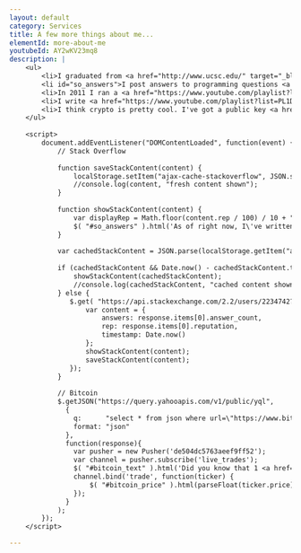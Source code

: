 ```yaml
---
layout: default
category: Services
title: A few more things about me...
elementId: more-about-me
youtubeId: AY2wKV23mq8
description: |
    <ul>
        <li>I graduated from <a href="http://www.ucsc.edu/" target="_blank">UC Santa Cruz</a> in 2014 with a B.S. in Computer Science: Game Design (highest honors).</li>
        <li id="so_answers">I post answers to programming questions <a href="https://stackoverflow.com/users/2234742/maximillian-laumeister">on Stack Overflow</a> in my free time.</li>
        <li>In 2011 I ran a <a href="https://www.youtube.com/playlist?list=PL15E0AC4F7B0CD8BA" target="_blank">Minecraft YouTube channel</a> that got 9 million views, and I was invited to Minecon.</li>
        <li>I write <a href="https://www.youtube.com/playlist?list=PL1D1B1B84D3BE770D" target="_blank">music for virtual orchestra</a> in my spare time. I also <a href="https://www.youtube.com/playlist?list=PL93Ao-kXHQuUVcQDf2llrR_YAUGr8x9uZ" target="_blank">punch custom music boxes</a>.</li>
        <li>I think crypto is pretty cool. I've got a public key <a href="https://keybase.io/maxlaumeister" target="_blank">hosted here</a>, if you're that kind of person too. <span id="bitcoin_text"></span></li>
    </ul>
    
    <script>
        document.addEventListener("DOMContentLoaded", function(event) { 
            // Stack Overflow
            
            function saveStackContent(content) {
                localStorage.setItem("ajax-cache-stackoverflow", JSON.stringify(content));
                //console.log(content, "fresh content shown");
            }
            
            function showStackContent(content) {
                var displayRep = Math.floor(content.rep / 100) / 10 + "k";
                $( "#so_answers" ).html('As of right now, I\'ve written <a href="https://stackoverflow.com/users/2234742/maximillian-laumeister?tab=answers&sort=votes"><span id="so_answers">' + content.answers + '</span> answers on Stack Overflow</a>. This has earned me <a href="https://stackoverflow.com/users/2234742/maximillian-laumeister?tab=profile">' + displayRep + ' reputation</a> on the site, putting me in the top 5% of contributors.');
            }
            
            var cachedStackContent = JSON.parse(localStorage.getItem("ajax-cache-stackoverflow"));
            
            if (cachedStackContent && Date.now() - cachedStackContent.timestamp < 3600000) { // Less than 1 hour
                showStackContent(cachedStackContent);
                //console.log(cachedStackContent, "cached content shown");
            } else {
               $.get( "https://api.stackexchange.com/2.2/users/2234742?order=desc&sort=reputation&site=stackoverflow&filter=!)M..5B5Ix0do(PQh", function( response ) {
                   var content = {
                       answers: response.items[0].answer_count,
                       rep: response.items[0].reputation,
                       timestamp: Date.now()
                   };
                   showStackContent(content);
                   saveStackContent(content);
               });
            }
            
            // Bitcoin
            $.getJSON("https://query.yahooapis.com/v1/public/yql",
              {
                q:      "select * from json where url=\"https://www.bitstamp.net/api/ticker/\"",
                format: "json"
              },
              function(response){
                var pusher = new Pusher('de504dc5763aeef9ff52');
                var channel = pusher.subscribe('live_trades');
                $( "#bitcoin_text" ).html('Did you know that 1 <a href="https://bitcoin.org/en/">Bitcoin</a> is currently worth $<span id="bitcoin_price">' + parseFloat(response.query.results.json.last).toFixed(2) + '</span>?');
                channel.bind('trade', function(ticker) {
                    $( "#bitcoin_price" ).html(parseFloat(ticker.price).toFixed(2));
                });
              }
            );
        });
    </script>

---
```

